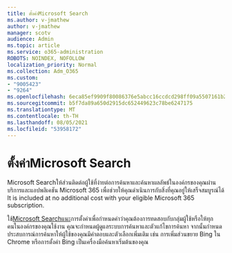```yaml
---
title: ตั้งค่าMicrosoft Search
ms.author: v-jmathew
author: v-jmathew
manager: scotv
audience: Admin
ms.topic: article
ms.service: o365-administration
ROBOTS: NOINDEX, NOFOLLOW
localization_priority: Normal
ms.collection: Adm_O365
ms.custom:
- "9005423"
- "9264"
ms.openlocfilehash: 6eca85ef9909f80086376e5abcc16ccdcd298ff09a5507161b222447d9f690c0
ms.sourcegitcommit: b5f7da89a650d2915dc652449623c78be6247175
ms.translationtype: MT
ms.contentlocale: th-TH
ms.lasthandoff: 08/05/2021
ms.locfileid: "53958172"
---
```

# <a name="set-up-microsoft-search"></a>ตั้งค่าMicrosoft Search

Microsoft Searchให้ส่วนติดต่อผู้ใช้ที่ง่ายต่อการค้นหาและค้นหาผลลัพธ์ในองค์กรของคุณผ่านบริการและแอปพลิเคชัน Microsoft 365 เพื่อช่วยให้คุณดําเนินการกับสิ่งที่คุณอยู่ให้เสร็จสมบูรณ์ได้ It is included at no additional cost with your eligible Microsoft 365 subscription.

ใช้[Microsoft Searchแนะ](https://go.microsoft.com/fwlink/?linkid=2156919)การตั้งค่าเพื่อกําหนดค่าว่าคุณต้องการทดสอบกับกลุ่มผู้ใช้หรือให้ทุกคนในองค์กรของคุณใช้งาน คุณจะกําหนดผู้ดูแลระบบการค้นหาและตัวแก้ไขการค้นหา จากนั้นกําหนดประสบการณ์การค้นหาให้ผู้ใช้ของคุณมีคําตอบและตัวเลือกเพิ่มเติม เช่น การเพิ่มส่วนขยาย Bing ใน Chrome หรือการตั้งค่า Bing เป็นเครื่องมือค้นหาเริ่มต้นของคุณ
